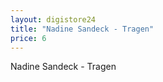 ```yaml
---
layout: digistore24
title: "Nadine Sandeck - Tragen"
price: 6
---
```

<p>Nadine Sandeck - Tragen</p>